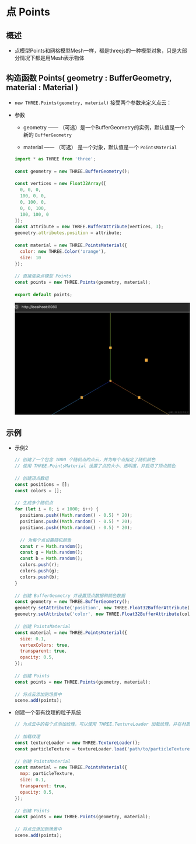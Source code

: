 # 点 Points

## 概述

+ 点模型Points和网格模型Mesh一样，都是threejs的一种模型对象，只是大部分情况下都是用Mesh表示物体

## 构造函数 Points( geometry : BufferGeometry, material : Material )

+ `new THREE.Points(geometry, material)` 接受两个参数来定义点云：

+ 参数

  + geometry —— （可选）是一个BufferGeometry的实例，默认值是一个新的 `BufferGeometry`

  + material —— （可选） 是一个对象，默认值是一个 `PointsMaterial`


  ```js
  import * as THREE from 'three';

  const geometry = new THREE.BufferGeometry();

  const vertices = new Float32Array([
    0, 0, 0,
    100, 0, 0,
    0, 100, 0,
    0, 0, 100,
    100, 100, 0
  ]);
  const attribute = new THREE.BufferAttribute(vertices, 3);
  geometry.attributes.position = attribute;

  const material = new THREE.PointsMaterial({
    color: new THREE.Color('orange'),
    size: 10
  });

  // 直接渲染点模型 Points
  const points = new THREE.Points(geometry, material);

  export default points;
  ```

  ![alt text](images/点模型.png)

## 示例

+ 示例2

  ```js
  // 创建了一个包含 1000 个随机点的点云，并为每个点指定了随机颜色
  // 使用 THREE.PointsMaterial 设置了点的大小、透明度，并启用了顶点颜色

  // 创建顶点数组
  const positions = [];
  const colors = [];

  // 生成多个随机点
  for (let i = 0; i < 1000; i++) {
    positions.push((Math.random() - 0.5) * 20);
    positions.push((Math.random() - 0.5) * 20);
    positions.push((Math.random() - 0.5) * 20);

    // 为每个点设置随机颜色
    const r = Math.random();
    const g = Math.random();
    const b = Math.random();
    colors.push(r);
    colors.push(g);
    colors.push(b);
  }

  // 创建 BufferGeometry 并设置顶点数据和颜色数据
  const geometry = new THREE.BufferGeometry();
  geometry.setAttribute('position', new THREE.Float32BufferAttribute(positions, 3));
  geometry.setAttribute('color', new THREE.Float32BufferAttribute(colors, 3));

  // 创建 PointsMaterial
  const material = new THREE.PointsMaterial({
    size: 0.1,
    vertexColors: true,
    transparent: true,
    opacity: 0.5,
  });

  // 创建 Points
  const points = new THREE.Points(geometry, material);

  // 将点云添加到场景中
  scene.add(points);
  ```

+ 创建一个带有纹理的粒子系统

  ```js
  // 为点云中的每个点添加纹理，可以使用 THREE.TextureLoader 加载纹理，并在材质中使用

  // 加载纹理
  const textureLoader = new THREE.TextureLoader();
  const particleTexture = textureLoader.load('path/to/particleTexture.png');

  // 创建 PointsMaterial
  const material = new THREE.PointsMaterial({
    map: particleTexture,
    size: 0.1,
    transparent: true,
    opacity: 0.5,
  });

  // 创建 Points
  const points = new THREE.Points(geometry, material);

  // 将点云添加到场景中
  scene.add(points);
  ```
